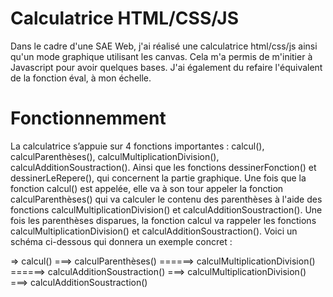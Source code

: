 # Calculatrice HTML/CSS/JS
Dans le cadre d'une SAE Web, j'ai réalisé une calculatrice html/css/js ainsi qu'un mode graphique utilisant les canvas. Cela m'a permis de m'initier à Javascript pour avoir quelques bases. J'ai également du refaire l'équivalent de la fonction éval, à mon échelle.

# Fonctionnemment 
La calculatrice s’appuie sur 4 fonctions importantes : calcul(), calculParenthèses(), calculMultiplicationDivision(), calculAdditionSoustraction(). Ainsi que les fonctions dessinerFonction() et dessinerLeRepere(), qui concernent la partie graphique. Une fois que la fonction calcul() est appelée, elle va à son tour appeler la fonction calculParenthèses() qui va calculer le contenu des parenthèses à l'aide des fonctions calculMultiplicationDivision() et calculAdditionSoustraction(). Une fois les parenthèses disparues, la fonction calcul va rappeler les fonctions calculMultiplicationDivision() et calculAdditionSoustraction(). Voici un schéma ci-dessous qui donnera un exemple concret :

 => calcul()
 ===> calculParenthèses()
 ======> calculMultiplicationDivision()
 ======> calculAdditionSoustraction()
 ===> calculMultiplicationDivision()
 ===> calculAdditionSoustraction()
